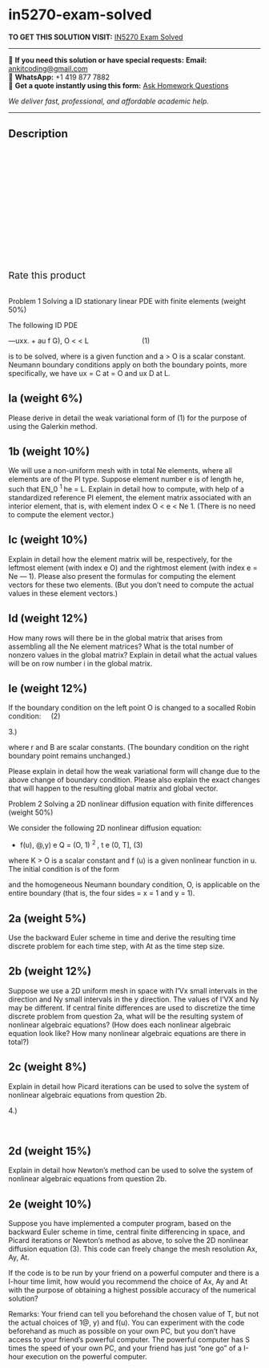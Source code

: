 # in5270-exam-solved
**TO GET THIS SOLUTION VISIT:** [IN5270 Exam Solved](https://www.ankitcodinghub.com/product/in5270-exam-solved/)


---

📩 **If you need this solution or have special requests:** **Email:** ankitcoding@gmail.com  
📱 **WhatsApp:** +1 419 877 7882  
📄 **Get a quote instantly using this form:** [Ask Homework Questions](https://www.ankitcodinghub.com/services/ask-homework-questions/)

*We deliver fast, professional, and affordable academic help.*

---

<h2>Description</h2>



<div class="kk-star-ratings kksr-auto kksr-align-center kksr-valign-top" data-payload="{&quot;align&quot;:&quot;center&quot;,&quot;id&quot;:&quot;100269&quot;,&quot;slug&quot;:&quot;default&quot;,&quot;valign&quot;:&quot;top&quot;,&quot;ignore&quot;:&quot;&quot;,&quot;reference&quot;:&quot;auto&quot;,&quot;class&quot;:&quot;&quot;,&quot;count&quot;:&quot;0&quot;,&quot;legendonly&quot;:&quot;&quot;,&quot;readonly&quot;:&quot;&quot;,&quot;score&quot;:&quot;0&quot;,&quot;starsonly&quot;:&quot;&quot;,&quot;best&quot;:&quot;5&quot;,&quot;gap&quot;:&quot;4&quot;,&quot;greet&quot;:&quot;Rate this product&quot;,&quot;legend&quot;:&quot;0\/5 - (0 votes)&quot;,&quot;size&quot;:&quot;24&quot;,&quot;title&quot;:&quot;IN5270 Exam Solved&quot;,&quot;width&quot;:&quot;0&quot;,&quot;_legend&quot;:&quot;{score}\/{best} - ({count} {votes})&quot;,&quot;font_factor&quot;:&quot;1.25&quot;}">

<div class="kksr-stars">

<div class="kksr-stars-inactive">
            <div class="kksr-star" data-star="1" style="padding-right: 4px">


<div class="kksr-icon" style="width: 24px; height: 24px;"></div>
        </div>
            <div class="kksr-star" data-star="2" style="padding-right: 4px">


<div class="kksr-icon" style="width: 24px; height: 24px;"></div>
        </div>
            <div class="kksr-star" data-star="3" style="padding-right: 4px">


<div class="kksr-icon" style="width: 24px; height: 24px;"></div>
        </div>
            <div class="kksr-star" data-star="4" style="padding-right: 4px">


<div class="kksr-icon" style="width: 24px; height: 24px;"></div>
        </div>
            <div class="kksr-star" data-star="5" style="padding-right: 4px">


<div class="kksr-icon" style="width: 24px; height: 24px;"></div>
        </div>
    </div>

<div class="kksr-stars-active" style="width: 0px;">
            <div class="kksr-star" style="padding-right: 4px">


<div class="kksr-icon" style="width: 24px; height: 24px;"></div>
        </div>
            <div class="kksr-star" style="padding-right: 4px">


<div class="kksr-icon" style="width: 24px; height: 24px;"></div>
        </div>
            <div class="kksr-star" style="padding-right: 4px">


<div class="kksr-icon" style="width: 24px; height: 24px;"></div>
        </div>
            <div class="kksr-star" style="padding-right: 4px">


<div class="kksr-icon" style="width: 24px; height: 24px;"></div>
        </div>
            <div class="kksr-star" style="padding-right: 4px">


<div class="kksr-icon" style="width: 24px; height: 24px;"></div>
        </div>
    </div>
</div>


<div class="kksr-legend" style="font-size: 19.2px;">
            <span class="kksr-muted">Rate this product</span>
    </div>
    </div>
&nbsp;

Problem 1 Solving a ID stationary linear PDE with finite elements (weight 50%)

The following ID PDE

—uxx. + au f G), O &lt; &lt; L&nbsp;&nbsp;&nbsp;&nbsp;&nbsp;&nbsp;&nbsp;&nbsp;&nbsp;&nbsp;&nbsp;&nbsp;&nbsp;&nbsp;&nbsp;&nbsp;&nbsp;&nbsp;&nbsp;&nbsp;&nbsp;&nbsp;&nbsp;&nbsp;&nbsp;&nbsp; (1)

is to be solved, where is a given function and a &gt; O is a scalar constant. Neumann boundary conditions apply on both the boundary points, more specifically, we have ux = C at = O and ux D at L.

<h2>la (weight 6%)</h2>
Please derive in detail the weak variational form of (1) for the purpose of using the Galerkin method.

<h2>1b (weight 10%)</h2>
We will use a non-uniform mesh with in total Ne elements, where all elements are of the PI type. Suppose element number e is of length he, such that EN_0 <sup>1 </sup>he = L. Explain in detail how to compute, with help of a standardized reference PI element, the element matrix associated with an interior element, that is, with element index O &lt; e &lt; Ne 1. (There is no need to compute the element vector.)

<h2>lc (weight 10%)</h2>
Explain in detail how the element matrix will be, respectively, for the leftmost element (with index e O) and the rightmost element (with index e = Ne — 1). Please also present the formulas for computing the element vectors for these two elements. (But you don’t need to compute the actual values in these element vectors.)

<h2>Id (weight 12%)</h2>
How many rows will there be in the global matrix that arises from assembling all the Ne element matrices? What is the total number of nonzero values in the global matrix? Explain in detail what the actual values will be on row number i in the global matrix.

<h2>le (weight 12%)</h2>
If the boundary condition on the left point O is changed to a socalled Robin condition: &nbsp;&nbsp;&nbsp; (2)

3.)

where r and B are scalar constants. (The boundary condition on the right boundary point remains unchanged.)

Please explain in detail how the weak variational form will change due to the above change of boundary condition. Please also explain the exact changes that will happen to the resulting global matrix and global vector.

Problem 2 Solving a 2D nonlinear diffusion equation with finite differences (weight 50%)

We consider the following 2D nonlinear diffusion equation:

+ f(u), @,y) e Q = (O, 1) <sup>2 </sup>, t e (0, T], (3)

where K &gt; O is a scalar constant and f (u) is a given nonlinear function in u. The initial condition is of the form

and the homogeneous Neumann boundary condition, O, is applicable on the entire boundary (that is, the four sides = x = 1 and y = 1).

<h2>2a (weight 5%)</h2>
Use the backward Euler scheme in time and derive the resulting time discrete problem for each time step, with At as the time step size.

<h2>2b (weight 12%)</h2>
Suppose we use a 2D uniform mesh in space with I’Vx small intervals in the direction and Ny small intervals in the y direction. The values of I’VX and Ny may be different. If central finite differences are used to discretize the time discrete problem from question 2a, what will be the resulting system of nonlinear algebraic equations? (How does each nonlinear algebraic equation look like? How many nonlinear algebraic equations are there in total?)

<h2>2c (weight 8%)</h2>
Explain in detail how Picard iterations can be used to solve the system of nonlinear algebraic equations from question 2b.

4.)

&nbsp;

<h2>2d (weight 15%)</h2>
Explain in detail how Newton’s method can be used to solve the system of nonlinear algebraic equations from question 2b.

<h2>2e (weight 10%)</h2>
Suppose you have implemented a computer program, based on the backward Euler scheme in time, central finite differencing in space, and Picard iterations or Newton’s method as above, to solve the 2D nonlinear diffusion equation (3). This code can freely change the mesh resolution Ax, Ay, At.

If the code is to be run by your friend on a powerful computer and there is a I-hour time limit, how would you recommend the choice of Ax, Ay and At with the purpose of obtaining a highest possible accuracy of the numerical solution?

Remarks: Your friend can tell you beforehand the chosen value of T, but not the actual choices of 1@, y) and f(u). You can experiment with the code beforehand as much as possible on your own PC, but you don’t have access to your friend’s powerful computer. The powerful computer has S times the speed of your own PC, and your friend has just “one go” of a I-hour execution on the powerful computer.
